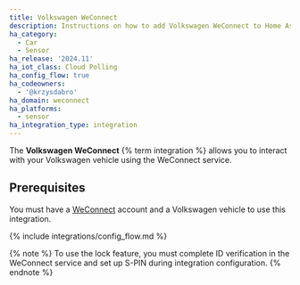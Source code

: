 ```yaml
---
title: Volkswagen WeConnect
description: Instructions on how to add Volkswagen WeConnect to Home Assistant.
ha_category:
  - Car
  - Sensor
ha_release: '2024.11'
ha_iot_class: Cloud Polling
ha_config_flow: true
ha_codeowners:
  - '@krzysdabro'
ha_domain: weconnect
ha_platforms:
  - sensor
ha_integration_type: integration
---
```


The **Volkswagen WeConnect** {% term integration %} allows you to interact with your Volkswagen vehicle using the WeConnect service.

## Prerequisites

You must have a [WeConnect](https://www.myvolkswagen.net/) account and a Volkswagen vehicle to use this integration.

{% include integrations/config_flow.md %}

{% note %}
To use the lock feature, you must complete ID verification in the WeConnect service and set up S-PIN during integration configuration.
{% endnote %}
